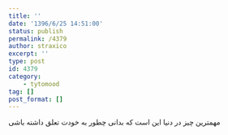 ```yaml
---
title: ''
date: '1396/6/25 14:51:00'
status: publish
permalink: /4379
author: straxico
excerpt: ''
type: post
id: 4379
category:
    - tytomood
tag: []
post_format: []
---
```

مهمترین چیز در دنیا این است که بدانی چطور به خودت تعلق داشته باشی